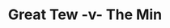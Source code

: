 ---
year: 2011
serialNumber: "0400" 
game: "Great Tew"
title: "Great Tew -v- The Min"
gameLocation: "Great Tew"
gameDate: ""
shortReport: ""
result: ""
resultType: ""
type: "game"
---